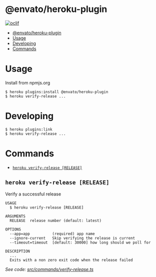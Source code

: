 # @envato/heroku-plugin

[![oclif](https://img.shields.io/badge/cli-oclif-brightgreen.svg)](https://oclif.io)

<!-- toc -->
* [@envato/heroku-plugin](#envatoheroku-plugin)
* [Usage](#usage)
* [Developing](#developing)
* [Commands](#commands)
<!-- tocstop -->

# Usage

Install from npmjs.org

```
$ heroku plugins:install @envato/heroku-plugin
$ heroku verify-release ...
```

# Developing

```
$ heroku plugins:link
$ heroku verify-release ...
```

# Commands

<!-- commands -->
* [`heroku verify-release [RELEASE]`](#heroku-verify-release-release)

## `heroku verify-release [RELEASE]`

Verify a successful release

```
USAGE
  $ heroku verify-release [RELEASE]

ARGUMENTS
  RELEASE  release number (default: latest)

OPTIONS
  --app=app          (required) app name
  --ignore-current   Skip verifying the release is current
  --timeout=timeout  [default: 30000] how long should we poll for

DESCRIPTION
  ...
  Exits with a non zero exit code when the release failed
```

_See code: [src/commands/verify-release.ts](https://github.com/envato/heroku-plugin/blob/v1.0.0/src/commands/verify-release.ts)_
<!-- commandsstop -->
